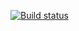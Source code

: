 [![Build status](https://ci.appveyor.com/api/projects/status/roj75ed6mqfkgla3?svg=true)](https://ci.appveyor.com/project/testNetology1/cardzajvka)
